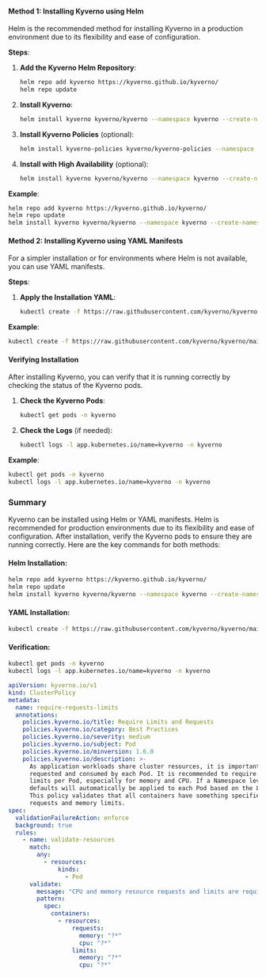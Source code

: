 
#### **Method 1: Installing Kyverno using Helm**
Helm is the recommended method for installing Kyverno in a production environment due to its flexibility and ease of configuration.

**Steps**:

1. **Add the Kyverno Helm Repository**:
   ```sh
   helm repo add kyverno https://kyverno.github.io/kyverno/
   helm repo update
   ```

2. **Install Kyverno**:
   ```sh
   helm install kyverno kyverno/kyverno --namespace kyverno --create-namespace
   ```

3. **Install Kyverno Policies** (optional):
   ```sh
   helm install kyverno-policies kyverno/kyverno-policies --namespace kyverno
   ```

4. **Install with High Availability** (optional):
   ```sh
   helm install kyverno kyverno/kyverno --namespace kyverno --create-namespace --set replicaCount=3
   ```

**Example**:
```sh
helm repo add kyverno https://kyverno.github.io/kyverno/
helm repo update
helm install kyverno kyverno/kyverno --namespace kyverno --create-namespace
```

#### **Method 2: Installing Kyverno using YAML Manifests**

For a simpler installation or for environments where Helm is not available, you can use YAML manifests.

**Steps**:

1. **Apply the Installation YAML**:
   ```sh
   kubectl create -f https://raw.githubusercontent.com/kyverno/kyverno/main/config/install.yaml
   ```

**Example**:
```sh
kubectl create -f https://raw.githubusercontent.com/kyverno/kyverno/main/config/install.yaml
```

#### **Verifying Installation**

After installing Kyverno, you can verify that it is running correctly by checking the status of the Kyverno pods.

1. **Check the Kyverno Pods**:
   ```sh
   kubectl get pods -n kyverno
   ```

2. **Check the Logs** (if needed):
   ```sh
   kubectl logs -l app.kubernetes.io/name=kyverno -n kyverno
   ```

**Example**:
```sh
kubectl get pods -n kyverno
kubectl logs -l app.kubernetes.io/name=kyverno -n kyverno
```

### Summary

Kyverno can be installed using Helm or YAML manifests. Helm is recommended for production environments due to its flexibility and ease of configuration. After installation, verify the Kyverno pods to ensure they are running correctly. Here are the key commands for both methods:

#### **Helm Installation**:
```sh
helm repo add kyverno https://kyverno.github.io/kyverno/
helm repo update
helm install kyverno kyverno/kyverno --namespace kyverno --create-namespace
```

#### **YAML Installation**:
```sh
kubectl create -f https://raw.githubusercontent.com/kyverno/kyverno/main/config/install.yaml
```

#### **Verification**:
```sh
kubectl get pods -n kyverno
kubectl logs -l app.kubernetes.io/name=kyverno -n kyverno
```
```yaml
apiVersion: kyverno.io/v1
kind: ClusterPolicy
metadata:
  name: require-requests-limits
  annotations:
    policies.kyverno.io/title: Require Limits and Requests
    policies.kyverno.io/category: Best Practices
    policies.kyverno.io/severity: medium
    policies.kyverno.io/subject: Pod
    policies.kyverno.io/minversion: 1.6.0
    policies.kyverno.io/description: >-
      As application workloads share cluster resources, it is important to limit resources
      requested and consumed by each Pod. It is recommended to require resource requests and
      limits per Pod, especially for memory and CPU. If a Namespace level request or limit is specified,
      defaults will automatically be applied to each Pod based on the LimitRange configuration.
      This policy validates that all containers have something specified for memory and CPU
      requests and memory limits.
spec:
  validationFailureAction: enforce
  background: true
  rules:
    - name: validate-resources
      match:
        any:
          - resources:
              kinds:
                - Pod
      validate:
        message: "CPU and memory resource requests and limits are required."
        pattern:
          spec:
            containers:
              - resources:
                  requests:
                    memory: "?*"
                    cpu: "?*"
                  limits:
                    memory: "?*"
                    cpu: "?*"
```